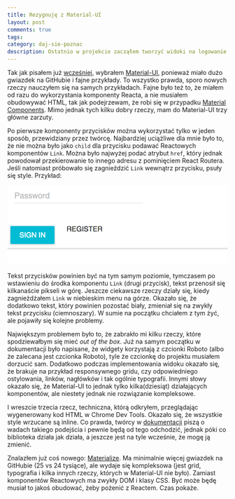 ```yaml
---
title: Rezygnuję z Material-UI
layout: post
comments: true
tags: 
category: daj-sie-poznac
description: Ostatnio w projekcie zacząłem tworzyć widoki na logowanie i rejestrację. I jak to często bywa, kiedy zaczyna się trochę więcej pracować z pewną biblioteką, pryska czar pierwszego wrażenia i okazuje się, że biblioteka nie jest jednak taka fajna. Miałem tak właśnie z Material-UI, i to do tego stopnia, że postanowiłem ją zmienić.
---
```


Tak jak pisałem już [wcześniej](http://dzikowski.github.io/daj-sie-poznac/2017/03/16/material-design/), wybrałem [Material-UI](http://www.material-ui.com/), ponieważ miało dużo gwiazdek na GitHubie i fajne przykłady.
To wszystko prawda, sporo nowych rzeczy nauczyłem się na samych przykładach.
Fajne było też to, że miałem od razu do wykorzystania komponenty Reacta, a nie musiałem obudowywać HTML, tak jak podejrzewam, że robi się w przypadku [Material Components](https://github.com/material-components/material-components-web).
Mimo jednak tych kilku dobry rzeczy, mam do Material-UI trzy główne zarzuty.

Po pierwsze komponenty przycisków można wykorzystać tylko w jeden sposób, przewidziany przez twórcę.
Najbardziej uciążliwe dla mnie było to, że nie można było jako `child` dla przycisku podawać Reactowych komponentów `Link`.
Można było najwyżej podać atrybut `href`, który jednak powodował przekierowanie to innego adresu z pominięciem React Routera.
Jeśli natomiast próbowało się zagnieździć `Link` wewnątrz przycisku, psuły się style.
Przykład:

![Przykład 1](/assets/img/posts/material-ui-drawback-1.png)

Tekst przycisków powinien być na tym samym poziomie, tymczasem po wstawieniu do środka komponentu `Link` (drugi przycisk), tekst przenosił się kilkanaście pikseli w górę.
Jeszcze ciekawsze rzeczy działy się, kiedy zagnieżdżałem `Link` w niebieskim menu na górze.
Okazało się, że dodatkowo tekst, który powinien pozostać biały, zmieniał się na zwykły tekst przycisku (ciemnoszary).
W sumie na początku chciałem z tym żyć, ale pojawiły się kolejne problemy.

Największym problemem było to, że zabrakło mi kilku rzeczy, które spodziewałbym się mieć _out of the box_.
Już na samym początku w dokumentacji było napisane, że widgety korzystają z czcionki Roboto (albo że zalecana jest czcionka Roboto), tyle że czcionkę do projektu musiałem dorzucić sam.
Dodatkowo podczas implementowania widoku okazało się, że brakuje na przykład responsywnego gridu, czy odpowiedniego ostylowania, linków, nagłówków i tak ogólnie typografii.
Innymi słowy okazało się, że Material-UI to jednak tylko kilka(dziesiąt) działających komponentów, ale niestety jednak nie rozwiązanie kompleksowe.

I wreszcie trzecia rzecz, techniczna, którą odkryłem, przeglądając wygenerowany kod HTML w Chrome Dev Tools.
Okazało się, że wszystkie style wrzucane są inline.
Co prawda, twórcy w [dokumentacji](http://www.material-ui.com/#/customization/styles) piszą o wadach takiego podejścia i pewnie będą od tego odchodzić, jednak póki co biblioteka działa jak działa, a jeszcze jest na tyle wcześnie, że mogę ją zmienić.

Znalazłem już coś nowego: [Materialize](http://materializecss.com).
Ma minimalnie więcej gwiazdek na GitHubie (25 vs 24 tysiące), ale wydaje się kompleksowa (jest grid, typografia i kilka innych rzeczy, których w Material-UI nie było).
Zamiast komponentów Reactowych ma zwykły DOM i klasy CSS.
Być może będę musiał to jakoś obudować, żeby pożenić z Reactem.
Czas pokaże.

